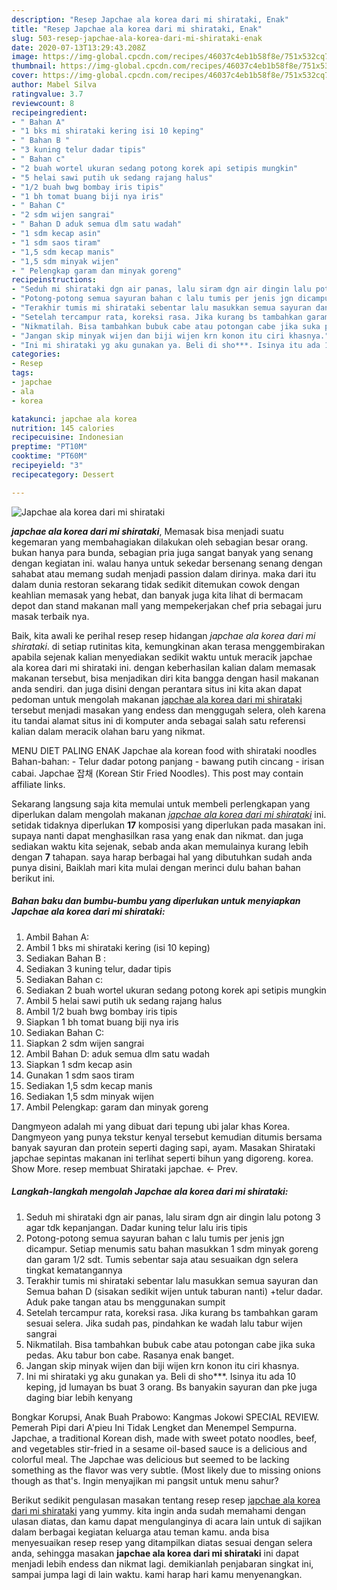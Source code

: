 ```yaml
---
description: "Resep Japchae ala korea dari mi shirataki, Enak"
title: "Resep Japchae ala korea dari mi shirataki, Enak"
slug: 503-resep-japchae-ala-korea-dari-mi-shirataki-enak
date: 2020-07-13T13:29:43.208Z
image: https://img-global.cpcdn.com/recipes/46037c4eb1b58f8e/751x532cq70/japchae-ala-korea-dari-mi-shirataki-foto-resep-utama.jpg
thumbnail: https://img-global.cpcdn.com/recipes/46037c4eb1b58f8e/751x532cq70/japchae-ala-korea-dari-mi-shirataki-foto-resep-utama.jpg
cover: https://img-global.cpcdn.com/recipes/46037c4eb1b58f8e/751x532cq70/japchae-ala-korea-dari-mi-shirataki-foto-resep-utama.jpg
author: Mabel Silva
ratingvalue: 3.7
reviewcount: 8
recipeingredient:
- " Bahan A"
- "1 bks mi shirataki kering isi 10 keping"
- " Bahan B "
- "3 kuning telur dadar tipis"
- " Bahan c"
- "2 buah wortel ukuran sedang potong korek api setipis mungkin"
- "5 helai sawi putih uk sedang rajang halus"
- "1/2 buah bwg bombay iris tipis"
- "1 bh tomat buang biji nya iris"
- " Bahan C"
- "2 sdm wijen sangrai"
- " Bahan D aduk semua dlm satu wadah"
- "1 sdm kecap asin"
- "1 sdm saos tiram"
- "1,5 sdm kecap manis"
- "1,5 sdm minyak wijen"
- " Pelengkap garam dan minyak goreng"
recipeinstructions:
- "Seduh mi shirataki dgn air panas, lalu siram dgn air dingin lalu potong 3 agar tdk kepanjangan. Dadar kuning telur lalu iris tipis"
- "Potong-potong semua sayuran bahan c lalu tumis per jenis jgn dicampur. Setiap menumis satu bahan masukkan 1 sdm minyak goreng dan garam 1/2 sdt. Tumis sebentar saja atau sesuaikan dgn selera tingkat kematangannya"
- "Terakhir tumis mi shirataki sebentar lalu masukkan semua sayuran dan Semua bahan D (sisakan sedikit wijen untuk taburan nanti) +telur dadar. Aduk pake tangan atau bs menggunakan sumpit"
- "Setelah tercampur rata, koreksi rasa. Jika kurang bs tambahkan garam sesuai selera. Jika sudah pas, pindahkan ke wadah lalu tabur wijen sangrai"
- "Nikmatilah. Bisa tambahkan bubuk cabe atau potongan cabe jika suka pedas. Aku tabur bon cabe. Rasanya enak banget."
- "Jangan skip minyak wijen dan biji wijen krn konon itu ciri khasnya."
- "Ini mi shirataki yg aku gunakan ya. Beli di sho***. Isinya itu ada 10 keping, jd lumayan bs buat 3 orang. Bs banyakin sayuran dan pke juga daging biar lebih kenyang"
categories:
- Resep
tags:
- japchae
- ala
- korea

katakunci: japchae ala korea 
nutrition: 145 calories
recipecuisine: Indonesian
preptime: "PT10M"
cooktime: "PT60M"
recipeyield: "3"
recipecategory: Dessert

---
```



![Japchae ala korea dari mi shirataki](https://img-global.cpcdn.com/recipes/46037c4eb1b58f8e/751x532cq70/japchae-ala-korea-dari-mi-shirataki-foto-resep-utama.jpg)

<b><i>japchae ala korea dari mi shirataki</i></b>, Memasak bisa menjadi suatu kegemaran yang membahagiakan dilakukan oleh sebagian besar orang. bukan hanya para bunda, sebagian pria juga sangat banyak yang senang dengan kegiatan ini. walau hanya untuk sekedar bersenang senang dengan sahabat atau memang sudah menjadi passion dalam dirinya. maka dari itu dalam dunia restoran sekarang tidak sedikit ditemukan cowok dengan keahlian memasak yang hebat, dan banyak juga kita lihat di bermacam depot dan stand makanan mall yang mempekerjakan chef pria sebagai juru masak terbaik nya.

Baik, kita awali ke perihal resep resep hidangan <i>japchae ala korea dari mi shirataki</i>. di setiap rutinitas kita, kemungkinan akan terasa menggembirakan apabila sejenak kalian menyediakan sedikit waktu untuk meracik japchae ala korea dari mi shirataki ini. dengan keberhasilan kalian dalam memasak makanan tersebut, bisa menjadikan diri kita bangga dengan hasil makanan anda sendiri. dan juga disini dengan perantara situs ini kita akan dapat pedoman untuk mengolah makanan <u>japchae ala korea dari mi shirataki</u> tersebut menjadi masakan yang endess dan menggugah selera, oleh karena itu tandai alamat situs ini di komputer anda sebagai salah satu referensi kalian dalam meracik olahan baru yang nikmat.

MENU DIET PALING ENAK Japchae ala korean food with shirataki noodles Bahan-bahan: - Telur dadar potong panjang - bawang putih cincang - irisan cabai. Japchae 잡채 (Korean Stir Fried Noodles). This post may contain affiliate links.


Sekarang langsung saja kita memulai untuk membeli perlengkapan yang diperlukan dalam mengolah makanan <u><i>japchae ala korea dari mi shirataki</i></u> ini. setidak tidaknya diperlukan <b>17</b> komposisi yang diperlukan pada masakan ini. supaya nanti dapat menghasilkan rasa yang enak dan nikmat. dan juga sediakan waktu kita sejenak, sebab anda akan memulainya kurang lebih dengan <b>7</b> tahapan. saya harap berbagai hal yang dibutuhkan sudah anda punya disini, Baiklah mari kita mulai dengan merinci dulu bahan bahan berikut ini.

<!--inarticleads1-->

##### Bahan baku dan bumbu-bumbu yang diperlukan untuk menyiapkan Japchae ala korea dari mi shirataki:

1. Ambil  Bahan A:
1. Ambil 1 bks mi shirataki kering (isi 10 keping)
1. Sediakan  Bahan B :
1. Sediakan 3 kuning telur, dadar tipis
1. Sediakan  Bahan c:
1. Sediakan 2 buah wortel ukuran sedang potong korek api setipis mungkin
1. Ambil 5 helai sawi putih uk sedang rajang halus
1. Ambil 1/2 buah bwg bombay iris tipis
1. Siapkan 1 bh tomat buang biji nya iris
1. Sediakan  Bahan C:
1. Siapkan 2 sdm wijen sangrai
1. Ambil  Bahan D: aduk semua dlm satu wadah
1. Siapkan 1 sdm kecap asin
1. Gunakan 1 sdm saos tiram
1. Sediakan 1,5 sdm kecap manis
1. Sediakan 1,5 sdm minyak wijen
1. Ambil  Pelengkap: garam dan minyak goreng


Dangmyeon adalah mi yang dibuat dari tepung ubi jalar khas Korea. Dangmyeon yang punya tekstur kenyal tersebut kemudian ditumis bersama banyak sayuran dan protein seperti daging sapi, ayam. Masakan Shirataki japchae sepintas makanan ini terlihat seperti bihun yang digoreng. korea. Show More. resep membuat Shirataki japchae. ← Prev. 

<!--inarticleads2-->

##### Langkah-langkah mengolah Japchae ala korea dari mi shirataki:

1. Seduh mi shirataki dgn air panas, lalu siram dgn air dingin lalu potong 3 agar tdk kepanjangan. Dadar kuning telur lalu iris tipis
1. Potong-potong semua sayuran bahan c lalu tumis per jenis jgn dicampur. Setiap menumis satu bahan masukkan 1 sdm minyak goreng dan garam 1/2 sdt. Tumis sebentar saja atau sesuaikan dgn selera tingkat kematangannya
1. Terakhir tumis mi shirataki sebentar lalu masukkan semua sayuran dan Semua bahan D (sisakan sedikit wijen untuk taburan nanti) +telur dadar. Aduk pake tangan atau bs menggunakan sumpit
1. Setelah tercampur rata, koreksi rasa. Jika kurang bs tambahkan garam sesuai selera. Jika sudah pas, pindahkan ke wadah lalu tabur wijen sangrai
1. Nikmatilah. Bisa tambahkan bubuk cabe atau potongan cabe jika suka pedas. Aku tabur bon cabe. Rasanya enak banget.
1. Jangan skip minyak wijen dan biji wijen krn konon itu ciri khasnya.
1. Ini mi shirataki yg aku gunakan ya. Beli di sho***. Isinya itu ada 10 keping, jd lumayan bs buat 3 orang. Bs banyakin sayuran dan pke juga daging biar lebih kenyang


Bongkar Korupsi, Anak Buah Prabowo: Kangmas Jokowi SPECIAL REVIEW. Pemerah Pipi dari A&#39;pieu Ini Tidak Lengket dan Menempel Sempurna. Japchae, a traditional Korean dish, made with sweet potato noodles, beef, and vegetables stir-fried in a sesame oil-based sauce is a delicious and colorful meal. The Japchae was delicious but seemed to be lacking something as the flavor was very subtle. (Most likely due to missing onions though as that&#39;s. Ingin menyajikan mi pangsit untuk menu sahur? 

Berikut sedikit pengulasan masakan tentang resep resep <u>japchae ala korea dari mi shirataki</u> yang yummy. kita ingin anda sudah memahami dengan ulasan diatas, dan kamu dapat mengulanginya di acara lain untuk di sajikan dalam berbagai kegiatan keluarga atau teman kamu. anda bisa menyesuaikan resep resep yang ditampilkan diatas sesuai dengan selera anda, sehingga masakan <b>japchae ala korea dari mi shirataki</b> ini dapat menjadi lebih endess dan nikmat lagi. demikianlah penjabaran singkat ini, sampai jumpa lagi di lain waktu. kami harap hari kamu menyenangkan.
